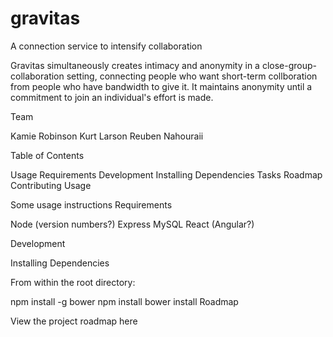 # gravitas
A connection service to intensify collaboration

Gravitas simultaneously creates intimacy and anonymity in a close-group-collaboration setting, connecting people who want short-term collboration from people who have bandwidth to give it. It maintains anonymity until a commitment to join an individual's effort is made.

Team

Kamie Robinson
Kurt Larson
Reuben Nahouraii

Table of Contents

Usage
Requirements
Development
Installing Dependencies
Tasks
Roadmap
Contributing
Usage

Some usage instructions
Requirements

Node (version numbers?)
Express
MySQL
React (Angular?)

Development

Installing Dependencies

From within the root directory:

npm install -g bower
npm install
bower install
Roadmap

View the project roadmap here
